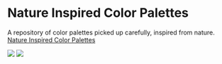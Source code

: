 # Nature Inspired Color Palettes
A repository of color palettes picked up carefully, inspired from nature.
[Nature Inspired Color Palettes](http://www.guyswhocode.com/palettes) 

![](https://github.com/shajanjp/shajanjp.github.io/raw/master/uploads/nalettes-homepage.jpg)
![](https://github.com/shajanjp/shajanjp.github.io/raw/master/uploads/nalettes-palette-view.jpg)
